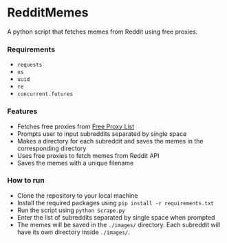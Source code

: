 # RedditMemes
A python script that fetches memes from Reddit using free proxies.

### Requirements
- `requests`
- `os`
- `uuid`
- `re`
- `concurrent.futures`

### Features
- Fetches free proxies from [Free Proxy List](https://free-proxy-list.net/)
- Prompts user to input subreddits separated by single space
- Makes a directory for each subreddit and saves the memes in the corresponding directory
- Uses free proxies to fetch memes from Reddit API
- Saves the memes with a unique filename

### How to run
- Clone the repository to your local machine
- Install the required packages using `pip install -r requirements.txt`
- Run the script using `python Scrape.py`
- Enter the list of subreddits separated by single space when prompted
- The memes will be saved in the `./images/` directory. Each subreddit will have its own directory inside `./images/`.
